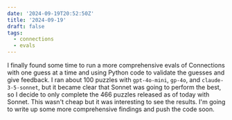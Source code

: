 ```yaml
---
date: '2024-09-19T20:52:50Z'
title: '2024-09-19'
draft: false
tags:
  - connections
  - evals
---
```


I finally found some time to run a more comprehensive evals of Connections with one guess at a time and using Python code to validate the guesses and give feedback.
I ran about 100 puzzles with `gpt-4o-mini`, `gp-4o`, and `claude-3-5-sonnet`, but it became clear that Sonnet was going to perform the best, so I decide to only complete the 466 puzzles released as of today with Sonnet.
This wasn't cheap but it was interesting to see the results.
I'm going to write up some more comprehensive findings and push the code soon.
